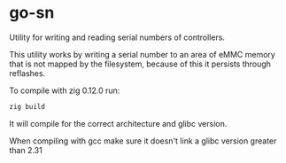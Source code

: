 # go-sn
Utility for writing and reading serial numbers of controllers.

This utility works by writing a serial number to an area of eMMC memory that is not mapped by the filesystem, because of this it persists through reflashes.

To compile with zig 0.12.0 run:
```sh
zig build
```
It will compile for the correct architecture and glibc version.

When compiling with gcc make sure it doesn't link a glibc version greater than 2.31